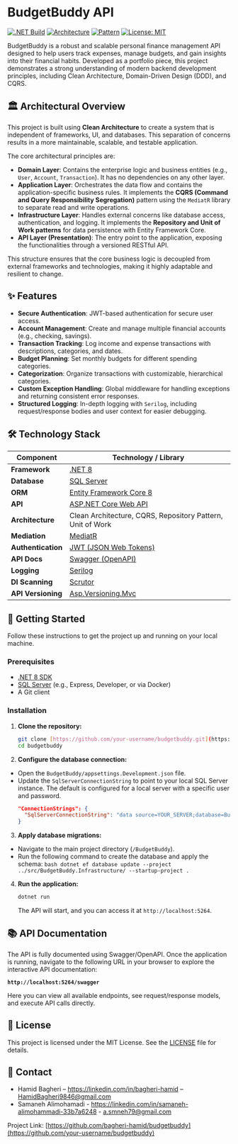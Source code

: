 # BudgetBuddy API

[![.NET Build](https://img.shields.io/badge/.NET-8.0-blueviolet)](https://dotnet.microsoft.com/en-us/download/dotnet/8.0)
[![Architecture](https://img.shields.io/badge/Architecture-Clean%20Architecture-blue)](https://blog.cleancoder.com/uncle-bob/2012/08/13/the-clean-architecture.html)
[![Pattern](https://img.shields.io/badge/Pattern-CQRS%20%26%20Repository-orange)](https://martinfowler.com/bliki/CQRS.html)
[![License: MIT](https://img.shields.io/badge/License-MIT-yellow.svg)](https://opensource.org/licenses/MIT)

BudgetBuddy is a robust and scalable personal finance management API designed to help users track expenses, manage budgets, and gain insights into their financial habits. Developed as a portfolio piece, this project demonstrates a strong understanding of modern backend development principles, including Clean Architecture, Domain-Driven Design (DDD), and CQRS.

## 🏛️ Architectural Overview

This project is built using **Clean Architecture** to create a system that is independent of frameworks, UI, and databases. This separation of concerns results in a more maintainable, scalable, and testable application.

The core architectural principles are:

* **Domain Layer**: Contains the enterprise logic and business entities (e.g., `User`, `Account`, `Transaction`). It has no dependencies on any other layer.
* **Application Layer**: Orchestrates the data flow and contains the application-specific business rules. It implements the **CQRS (Command and Query Responsibility Segregation)** pattern using the `MediatR` library to separate read and write operations.
* **Infrastructure Layer**: Handles external concerns like database access, authentication, and logging. It implements the **Repository and Unit of Work patterns** for data persistence with Entity Framework Core.
* **API Layer (Presentation)**: The entry point to the application, exposing the functionalities through a versioned RESTful API.

This structure ensures that the core business logic is decoupled from external frameworks and technologies, making it highly adaptable and resilient to change.

## ✨ Features

* **Secure Authentication**: JWT-based authentication for secure user access.
* **Account Management**: Create and manage multiple financial accounts (e.g., checking, savings).
* **Transaction Tracking**: Log income and expense transactions with descriptions, categories, and dates.
* **Budget Planning**: Set monthly budgets for different spending categories.
* **Categorization**: Organize transactions with customizable, hierarchical categories.
* **Custom Exception Handling**: Global middleware for handling exceptions and returning consistent error responses.
* **Structured Logging**: In-depth logging with `Serilog`, including request/response bodies and user context for easier debugging.

## 🛠️ Technology Stack

| Component         | Technology / Library                                                                                                |
| ----------------- | ------------------------------------------------------------------------------------------------------------------- |
| **Framework** | [.NET 8](https://dotnet.microsoft.com/en-us/download/dotnet/8.0)                                                    |
| **Database** | [SQL Server](https://www.microsoft.com/en-us/sql-server)                                                            |
| **ORM** | [Entity Framework Core 8](https://learn.microsoft.com/en-us/ef/core/)                                               |
| **API** | [ASP.NET Core Web API](https://learn.microsoft.com/en-us/aspnet/core/web-api/)                                      |
| **Architecture** | Clean Architecture, CQRS, Repository Pattern, Unit of Work                                                          |
| **Mediation** | [MediatR](https://github.com/jbogard/MediatR)                                                                       |
| **Authentication**| [JWT (JSON Web Tokens)](https://jwt.io/)                                                                            |
| **API Docs** | [Swagger (OpenAPI)](https://swagger.io/)                                                                            |
| **Logging** | [Serilog](https://serilog.net/)                                                                                     |
| **DI Scanning** | [Scrutor](https://github.com/khellang/Scrutor)                                                                      |
| **API Versioning**| [Asp.Versioning.Mvc](https://github.com/dotnet/aspnet-api-versioning)                                               |

## 🚀 Getting Started

Follow these instructions to get the project up and running on your local machine.

### Prerequisites

* [.NET 8 SDK](https://dotnet.microsoft.com/en-us/download/dotnet/8.0)
* [SQL Server](https://www.microsoft.com/en-us/sql-server/sql-server-downloads) (e.g., Express, Developer, or via Docker)
* A Git client

### Installation

1.  **Clone the repository:**
    ```bash
    git clone [https://github.com/your-username/budgetbuddy.git](https://github.com/your-username/budgetbuddy.git)
    cd budgetbuddy
    ```

2.  **Configure the database connection:**
   * Open the `BudgetBuddy/appsettings.Development.json` file.
   * Update the `SqlServerConnectionString` to point to your local SQL Server instance. The default is configured for a local server with a specific user and password.
       ```json
       "ConnectionStrings": {
         "SqlServerConnectionString": "data source=YOUR_SERVER;database=BudgetBuddy;user id=YOUR_USER;password=YOUR_PASSWORD;TrustServerCertificate=true;"
       }
       ```

3.  **Apply database migrations:**
   * Navigate to the main project directory (`/BudgetBuddy`).
   * Run the following command to create the database and apply the schema:
    ```bash
    dotnet ef database update --project ../src/BudgetBuddy.Infrastructure/ --startup-project .
    ```

4.  **Run the application:**
    ```bash
    dotnet run
    ```
    The API will start, and you can access it at `http://localhost:5264`.

## 📚 API Documentation

The API is fully documented using Swagger/OpenAPI. Once the application is running, navigate to the following URL in your browser to explore the interactive API documentation:

**`http://localhost:5264/swagger`**

Here you can view all available endpoints, see request/response models, and execute API calls directly.

## 📝 License

This project is licensed under the MIT License. See the [LICENSE](LICENSE.md) file for details.

## 📧 Contact

* Hamid Bagheri – https://linkedin.com/in/bagheri-hamid – HamidBagheri9846@gmail.com
* Samaneh Alimohamadi - https://linkedin.com/in/samaneh-alimohammadi-33b7a6248 - a.smneh79@gmail.com

Project Link: [https://github.com/bagheri-hamid/budgetbuddy](https://github.com/your-username/budgetbuddy)
